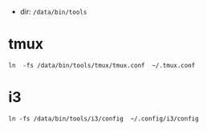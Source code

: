 - dir: `/data/bin/tools`
# tmux
`ln  -fs /data/bin/tools/tmux/tmux.conf  ~/.tmux.conf`

# i3
`ln -fs /data/bin/tools/i3/config  ~/.config/i3/config`
